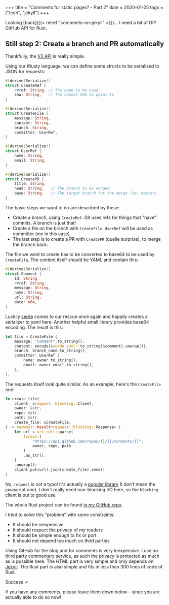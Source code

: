 +++
title =  "Comments for static pages? - Part 2"
date = 2020-01-25
tags = ["tech", "jekyll"]
+++

Looking [back]({{< relref "comments-on-jekyll" >}})... I need a bit of DIY GitHub API for Rust.

## Still step 2: Create a branch and PR automatically


Thankfully, the [V3 API](https://developer.github.com/v3/) is really simple.

Using our tRusty language, we can define some structs to be serialized to JSON for requests:
```rust
#[derive(Serialize)]
struct CreateRef {
    r#ref: String, // The name to be used
    sha: String,   // The commit SHA to point to
}

#[derive(Serialize)]
struct CreateFile {
    message: String,
    content: String,
    branch: String,
    committer: UserRef,
}

#[derive(Serialize)]
struct UserRef {
    name: String,
    email: String,
}

#[derive(Serialize)]
struct CreatePR {
    title: String,
    head: String,   // The branch to be merged
    base: String,   // The target branch for the merge (ie. master)
}
```

The basic steps we want to do are described by these:
* Create a branch, using `CreateRef`. Git uses refs for things that "have" commits. A branch is just that!
* Create a file on the branch with `CreateFile`. `UserRef` will be used as committer (me in this case).
* The last step is to create a PR with `CreatePR`  (quelle surprise), to merge the branch back.

The file we want to create has to be converted to base64 to be used by `CreateFile`. The content itself should be YAML and contain this:
```rust
#[derive(Serialize)]
struct Comment {
    id: String,
    r#ref: String,
    message: String,
    name: String,
    url: String,
    date: u64,
}
```

Luckily [serde](https://serde.rs/) comes to our rescue once again and happily creates a serializer to yaml here.
Another helpful small library provides base64 encoding. The result is this:
```rust
let file = CreateFile {
    message: "Comment".to_string(),
    content: encode(&serde_yaml::to_string(&comment).unwrap()),
    branch: branch_name.to_string(),
    committer: UserRef {
        name: owner.to_string(),
        email: owner_email.to_string(),
    },
};
```

The requests itself look quite similar. As an example, here's the `CreateFile` one:
```rust
fn create_file(
    client: &reqwest::blocking::Client,
    owner: &str,
    repo: &str,
    path: &str,
    create_file: &CreateFile,
) -> reqwest::Result<reqwest::blocking::Response> {
    let url = url::Url::parse(
        format!(
            "https://api.github.com/repos/{}/{}/contents/{}",
            owner, repo, path
        )
        .as_str(),
    )
    .unwrap();
    client.put(url).json(create_file).send()
}
```

No, `reqwest` is not a typo! It's actually a [popular library](https://github.com/seanmonstar/reqwest) (I don't mean the javascript one).
I don't really need non-blocking I/O here, so the `blocking` client is put to good use.

The whole Rust project can be found [in my GitHub repo](https://github.com/Bytekeeper/github_comment_rs).

I tried to solve this "problem" with some constraints: 
* It should be inexpensive
* It should respect the privacy of my readers
* It should be simple enough to fix or port
* It should not depend too much on third parties

Using GitHub for the blog and for comments is very inexpensive. I use no third party commentary service, as such the privacy is protected as much as is possible here.
The HTML part is very simple and only depends on [Jekyll](https://jekyllrb.com/). The Rust part is also simple and fits in less than 300 lines of code of Rust.

Success &#10003;

If you have any comments, please leave them down below - since you are actually able to do so now!
